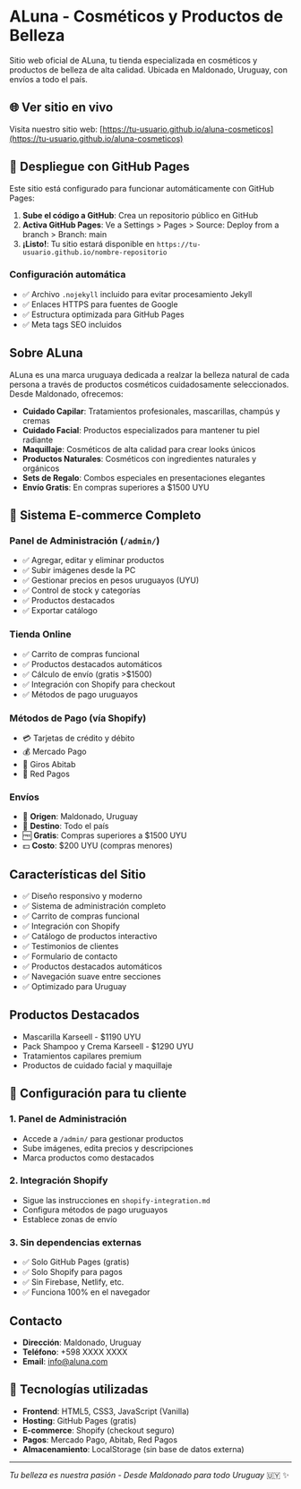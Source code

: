 # ALuna - Cosméticos y Productos de Belleza

Sitio web oficial de ALuna, tu tienda especializada en cosméticos y productos de belleza de alta calidad. Ubicada en Maldonado, Uruguay, con envíos a todo el país.

## 🌐 Ver sitio en vivo

Visita nuestro sitio web: [https://tu-usuario.github.io/aluna-cosmeticos](https://tu-usuario.github.io/aluna-cosmeticos)

## 🚀 Despliegue con GitHub Pages

Este sitio está configurado para funcionar automáticamente con GitHub Pages:

1. **Sube el código a GitHub**: Crea un repositorio público en GitHub
2. **Activa GitHub Pages**: Ve a Settings > Pages > Source: Deploy from a branch > Branch: main
3. **¡Listo!**: Tu sitio estará disponible en `https://tu-usuario.github.io/nombre-repositorio`

### Configuración automática
- ✅ Archivo `.nojekyll` incluido para evitar procesamiento Jekyll
- ✅ Enlaces HTTPS para fuentes de Google
- ✅ Estructura optimizada para GitHub Pages
- ✅ Meta tags SEO incluidos

## Sobre ALuna

ALuna es una marca uruguaya dedicada a realzar la belleza natural de cada persona a través de productos cosméticos cuidadosamente seleccionados. Desde Maldonado, ofrecemos:

- **Cuidado Capilar**: Tratamientos profesionales, mascarillas, champús y cremas
- **Cuidado Facial**: Productos especializados para mantener tu piel radiante
- **Maquillaje**: Cosméticos de alta calidad para crear looks únicos
- **Productos Naturales**: Cosméticos con ingredientes naturales y orgánicos
- **Sets de Regalo**: Combos especiales en presentaciones elegantes
- **Envío Gratis**: En compras superiores a $1500 UYU

## 🛒 Sistema E-commerce Completo

### Panel de Administración (`/admin/`)
- ✅ Agregar, editar y eliminar productos
- ✅ Subir imágenes desde la PC
- ✅ Gestionar precios en pesos uruguayos (UYU)
- ✅ Control de stock y categorías
- ✅ Productos destacados
- ✅ Exportar catálogo

### Tienda Online
- ✅ Carrito de compras funcional
- ✅ Productos destacados automáticos
- ✅ Cálculo de envío (gratis >$1500)
- ✅ Integración con Shopify para checkout
- ✅ Métodos de pago uruguayos

### Métodos de Pago (vía Shopify)
- 💳 Tarjetas de crédito y débito
- 💰 Mercado Pago
- 🏪 Giros Abitab
- 🔴 Red Pagos

### Envíos
- 📍 **Origen**: Maldonado, Uruguay
- 🚚 **Destino**: Todo el país
- 🆓 **Gratis**: Compras superiores a $1500 UYU
- 💵 **Costo**: $200 UYU (compras menores)

## Características del Sitio

- ✅ Diseño responsivo y moderno
- ✅ Sistema de administración completo
- ✅ Carrito de compras funcional
- ✅ Integración con Shopify
- ✅ Catálogo de productos interactivo
- ✅ Testimonios de clientes
- ✅ Formulario de contacto
- ✅ Productos destacados automáticos
- ✅ Navegación suave entre secciones
- ✅ Optimizado para Uruguay

## Productos Destacados

- Mascarilla Karseell - $1190 UYU
- Pack Shampoo y Crema Karseell - $1290 UYU
- Tratamientos capilares premium
- Productos de cuidado facial y maquillaje

## 🔧 Configuración para tu cliente

### 1. Panel de Administración
- Accede a `/admin/` para gestionar productos
- Sube imágenes, edita precios y descripciones
- Marca productos como destacados

### 2. Integración Shopify
- Sigue las instrucciones en `shopify-integration.md`
- Configura métodos de pago uruguayos
- Establece zonas de envío

### 3. Sin dependencias externas
- ✅ Solo GitHub Pages (gratis)
- ✅ Solo Shopify para pagos
- ✅ Sin Firebase, Netlify, etc.
- ✅ Funciona 100% en el navegador

## Contacto

- **Dirección**: Maldonado, Uruguay
- **Teléfono**: +598 XXXX XXXX
- **Email**: info@aluna.com

## 🚀 Tecnologías utilizadas

- **Frontend**: HTML5, CSS3, JavaScript (Vanilla)
- **Hosting**: GitHub Pages (gratis)
- **E-commerce**: Shopify (checkout seguro)
- **Pagos**: Mercado Pago, Abitab, Red Pagos
- **Almacenamiento**: LocalStorage (sin base de datos externa)

---

*Tu belleza es nuestra pasión - Desde Maldonado para todo Uruguay* 🇺🇾 ✨